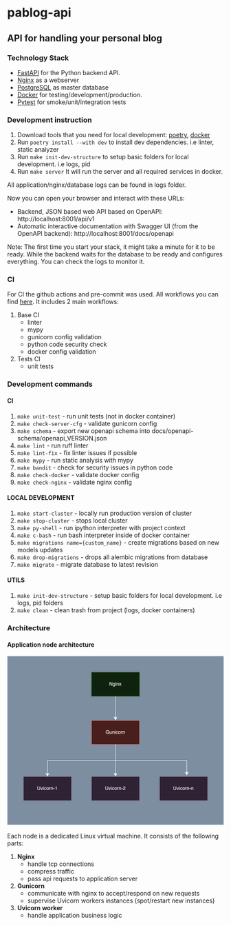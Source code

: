 # pablog-api

## API for handling your personal blog

### Technology Stack
* [FastAPI](https://fastapi.tiangolo.com/) for the Python backend API.
* [Nginx](https://nginx.org/) as a webserver
* [PostgreSQL](https://www.postgresql.org/) as master database
* [Docker](https://www.docker.com/) for testing/development/production.
* [Pytest](https://docs.pytest.org/en/8.2.x/) for smoke/unit/integration tests

### Development instruction

1) Download tools that you need for local development: [poetry](https://python-poetry.org/), [docker](https://www.docker.com/)
2) Run ```poetry install --with dev``` to install dev dependencies. i.e linter, static analyzer
3) Run ```make init-dev-structure``` to setup basic folders for local development. i.e logs, pid
4) Run ```make server``` It will run the server and all required services in docker.

All application/nginx/database logs can be found in logs folder.

Now you can open your browser and interact with these URLs:
* Backend, JSON based web API based on OpenAPI: http://localhost:8001/api/v1
* Automatic interactive documentation with Swagger UI (from the OpenAPI backend): http://localhost:8001/docs/openapi

Note: The first time you start your stack, it might take a minute for it to be ready. While the backend waits for the database to be ready and configures everything. You can check the logs to monitor it.

### CI

For CI the github actions and pre-commit was used. All workflows you can find [here](https://github.com/paveleroshkinweb/pablog-api/tree/main/.github/workflows).
It includes 2 main workflows:
1) Base CI 
   * linter
   * mypy
   * gunicorn config validation
   * python code security check
   * docker config validation
2) Tests CI
   * unit tests


### Development commands
#### CI
1) ```make unit-test``` - run unit tests (not in docker container)
2) ```make check-server-cfg``` - validate gunicorn config
3) ```make schema``` - export new openapi schema into docs/openapi-schema/openapi_VERSION.json
4) ```make lint``` - run ruff linter
5) ```make lint-fix``` - fix linter issues if possible
6) ```make mypy``` - run static analysis with mypy
7) ```make bandit``` - check for security issues in python code
8) ```make check-docker``` - validate docker config
9) ```make check-nginx``` - validate nginx config

#### LOCAL DEVELOPMENT
1) ```make start-cluster``` - locally run production version of cluster
2) ```make stop-cluster``` - stops local cluster
3) ```make py-shell``` - run ipython interpreter with project context
4) ```make c-bash``` - run bash interpreter inside of docker container
5) ```make migrations name={custom_name}``` - create migrations based on new models updates
6) ```make drop-migrations``` - drops all alembic migrations from database
7) ```make migrate``` - migrate database to latest revision

#### UTILS
1) ```make init-dev-structure``` - setup basic folders for local development. i.e logs, pid folders
2) ```make clean``` - clean trash from project (logs, docker containers)


### Architecture

#### Application node architecture

![Node structure img](https://github.com/paveleroshkinweb/pablog-api/blob/main/docs/architecture/img/node.drawio.png)

Each node is a dedicated Linux virtual machine. It consists of the following parts:
1) **Nginx**
   * handle tcp connections
   * compress traffic
   * pass api requests to application server
2) **Gunicorn**
   * communicate with nginx to accept/respond on new requests
   * supervise Uvicorn workers instances (spot/restart new instances)
3) **Uvicorn worker**
   * handle application business logic
